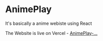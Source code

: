# AnimePlay
It's basically a anime webiste using React

The Website is live on Vercel - [AnimePlay-...](https://anime-play-git-main-agap-0251.vercel.app/)

